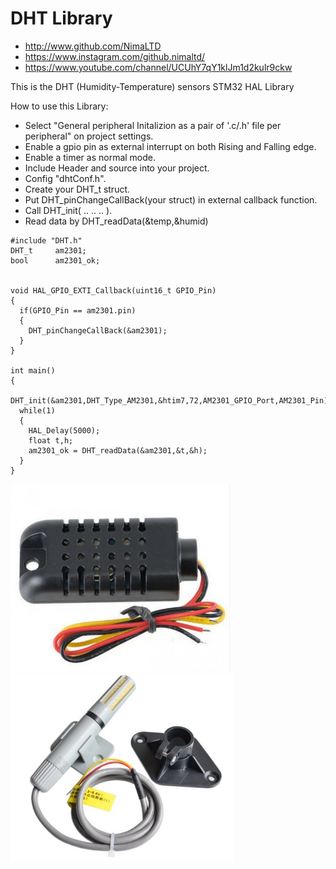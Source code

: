 # DHT Library

* http://www.github.com/NimaLTD   
* https://www.instagram.com/github.nimaltd/   
* https://www.youtube.com/channel/UCUhY7qY1klJm1d2kulr9ckw   

This is the DHT (Humidity-Temperature) sensors STM32 HAL Library  

How to use this Library:
* Select "General peripheral Initalizion as a pair of '.c/.h' file per peripheral" on project settings.   
* Enable a gpio pin as external interrupt on both Rising and Falling edge.
* Enable a timer as normal mode.   
* Include Header and source into your project.   
* Config "dhtConf.h".   
* Create your DHT_t struct.   
* Put DHT_pinChangeCallBack(your struct) in external callback function.   
* Call DHT_init( .. .. .. ).   
* Read data by DHT_readData(&temp,&humid)

```
#include "DHT.h"
DHT_t     am2301;
bool      am2301_ok;


void HAL_GPIO_EXTI_Callback(uint16_t GPIO_Pin)
{
  if(GPIO_Pin == am2301.pin)
  {
    DHT_pinChangeCallBack(&am2301);
  }
}

int main()
{
  DHT_init(&am2301,DHT_Type_AM2301,&htim7,72,AM2301_GPIO_Port,AM2301_Pin); 
  while(1)
  {
    HAL_Delay(5000);
    float t,h;
    am2301_ok = DHT_readData(&am2301,&t,&h);  
  }
}

```
<a ><img src="1.jpg" height="300"/></a>
<a ><img src="2.jpg" height="300"/></a>




